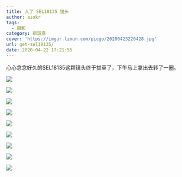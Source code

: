 ```yaml
---
title: 入了 SEL18135 镜头
author: aiokr
tags:
  - 摄影
category: 新玩意
cover: 'https://imgur.lzmun.com/picgo/20200423220428.jpg'
url: get-sel18135/
date: 2020-04-22 17:21:55
---
```


心心念念好久的SEL18135这颗镜头终于拔草了，下午马上拿出去转了一圈。

![](https://imgur.lzmun.com/picgo/20200423220421.jpg)

![](https://imgur.lzmun.com/picgo/20200423220426.jpg)

![](https://imgur.lzmun.com/picgo/20200423220427.jpg)

![](https://imgur.lzmun.com/picgo/20200423220425.jpg)

![](https://imgur.lzmun.com/picgo/20200423220422.jpg)

![](https://imgur.lzmun.com/picgo/20200423220424.jpg)

![](https://imgur.lzmun.com/picgo/20200423220423.jpg)

![](https://imgur.lzmun.com/picgo/20200423220428.jpg)

![](https://imgur.lzmun.com/picgo/20200423220412.jpg)